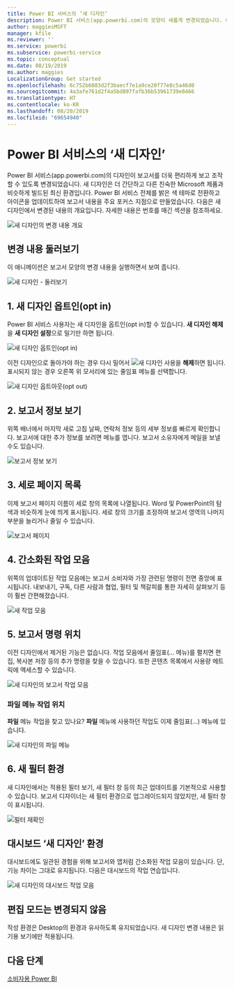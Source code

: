 ```yaml
---
title: Power BI 서비스의 ‘새 디자인’
description: Power BI 서비스(app.powerbi.com)의 모양이 새롭게 변경되었습니다. 이 문서에서는 새 디자인을 사용하여 보고서를 탐색하는 방법을 설명합니다.
author: maggiesMSFT
manager: kfile
ms.reviewer: ''
ms.service: powerbi
ms.subservice: powerbi-service
ms.topic: conceptual
ms.date: 08/19/2019
ms.author: maggies
LocalizationGroup: Get started
ms.openlocfilehash: 6c752b6083d2f3baecf7e1a9ce20f77e8c5a46d0
ms.sourcegitcommit: 4a3afe761d2f4a5bd897fafb36b53961739e8466
ms.translationtype: HT
ms.contentlocale: ko-KR
ms.lasthandoff: 08/20/2019
ms.locfileid: "69654940"
---
```

# <a name="the-new-look-of-the-power-bi-service"></a>Power BI 서비스의 ‘새 디자인’

Power BI 서비스(app.powerbi.com)의 디자인이 보고서를 더욱 편리하게 보고 조작할 수 있도록 변경되었습니다. 새 디자인은 더 간단하고 다른 친숙한 Microsoft 제품과 비슷하게 빌드된 최신 환경입니다. Power BI 서비스 전체를 밝은 색 테마로 전환하고 아이콘을 업데이트하여 보고서 내용을 주요 포커스 지점으로 만들었습니다. 다음은 새 디자인에서 변경된 내용의 개요입니다. 자세한 내용은 번호를 매긴 섹션을 참조하세요.

![새 디자인의 변경 내용 개요](media/service-new-look/power-bi-new-look-changes.png)

## <a name="quick-tour-of-the-changes"></a>변경 내용 둘러보기

이 애니메이션은 보고서 모양의 변경 내용을 실행하면서 보여 줍니다.

![새 디자인 - 둘러보기](media/service-new-look/power-bi-new-look-quick-tour.gif)

## <a name="1-opt-in-to-the-new-look"></a>1. 새 디자인 옵트인(opt in)

Power BI 서비스 사용자는 새 디자인을 옵트인(opt in)할 수 있습니다. **새 디자인 해제**을 **새 디자인 설정**으로 밀기만 하면 됩니다.

![새 디자인 옵트인(opt in)](media/service-new-look/power-bi-new-look-off.png)

이전 디자인으로 돌아가야 하는 경우 다시 밀어서 ![새 디자인 사용](media/service-new-look/power-bi-new-look-toggle-on.png)을 **해제**하면 됩니다. 표시되지 않는 경우 오른쪽 위 모서리에 있는 줄임표 메뉴를 선택합니다.

![새 디자인 옵트아웃(opt out)](media/service-new-look/power-bi-new-look-on.png)

## <a name="2-view-report-details"></a>2. 보고서 정보 보기 

위쪽 배너에서 마지막 새로 고침 날짜, 연락처 정보 등의 세부 정보를 빠르게 확인합니다.  보고서에 대한 추가 정보를 보려면 메뉴를 엽니다. 보고서 소유자에게 메일을 보낼 수도 있습니다.

![보고서 정보 보기](media/service-new-look/power-bi-new-look-metadata.png)

## <a name="3-vertical-list-of-pages"></a>3. 세로 페이지 목록 
이제 보고서 페이지 이름이 세로 창의 목록에 나열됩니다. Word 및 PowerPoint의 탐색과 비슷하게 눈에 띄게 표시됩니다. 세로 창의 크기를 조정하여 보고서 영역의 나머지 부분을 늘리거나 줄일 수 있습니다.

![보고서 페이지](media/service-new-look/power-bi-new-look-report-pages.png)

## <a name="4-simplified-action-bar"></a>4. 간소화된 작업 모음 

위쪽의 업데이트된 작업 모음에는 보고서 소비자와 가장 관련된 명령이 전면 중앙에 표시됩니다. 내보내기, 구독, 다른 사람과 협업, 필터 및 책갈피를 통한 자세히 살펴보기 등이 훨씬 간편해졌습니다.

![새 작업 모음](media/service-new-look/power-bi-new-look-action-bar.png)

## <a name="5-where-are-the-report-commands"></a>5. 보고서 명령 위치

이전 디자인에서 제거된 기능은 없습니다. 작업 모음에서 줄임표(... 메뉴)를 펼치면 편집, 복사본 저장 등의 추가 명령을 찾을 수 있습니다. 또한 콘텐츠 목록에서 사용량 메트릭에 액세스할 수 있습니다.

![새 디자인의 보고서 작업 모음](media/service-new-look/power-bi-report-action-bar-new-look.gif)

### <a name="where-are-file-menu-actions"></a>파일 메뉴 작업 위치

**파일** 메뉴 작업을 찾고 있나요? **파일** 메뉴에 사용하던 작업도 이제 줄임표(...) 메뉴에 있습니다. 

![새 디자인의 파일 메뉴](media/service-new-look/power-bi-file-menu-new-look.gif)

## <a name="6-new-filter-experience"></a>6. 새 필터 환경

새 디자인에서는 적용된 필터 보기, 새 필터 창 등의 최근 업데이트를 기본적으로 사용할 수 있습니다. 보고서 디자이너는 새 필터 환경으로 업그레이드되지 않았지만, 새 필터 창이 표시됩니다.

![필터 재확인](media/service-new-look/power-bi-new-look-filters.png)

## <a name="dashboard-new-look-experience"></a>대시보드 ‘새 디자인’ 환경 

대시보드에도 일관된 경험을 위해 보고서와 앱처럼 간소화된 작업 모음이 있습니다. 단, 기능 차이는 그대로 유지됩니다. 다음은 대시보드의 작업 연습입니다.
 
![새 디자인의 대시보드 작업 모음](media/service-new-look/power-bi-dashboard-action-bar-new-look.gif)

## <a name="no-changes-to-edit-mode"></a>편집 모드는 변경되지 않음 

작성 환경은 Desktop의 환경과 유사하도록 유지되었습니다. 새 디자인 변경 내용은 읽기용 보기에만 적용됩니다.

## <a name="next-steps"></a>다음 단계

[소비자용 Power BI](consumer/end-user-consumer.md)
